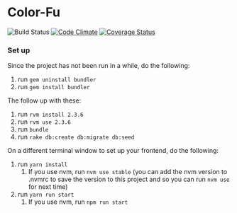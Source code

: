 # Color-Fu

![Build Status](https://codeship.com/projects/111f7120-2948-0136-930a-0efe8925988d/status?branch=master)
[![Code Climate](https://codeclimate.com/github/KWongEE/Color-Fu/badges/gpa.svg)](https://codeclimate.com/github/KWongEE/Color-Fu)
[![Coverage Status](https://coveralls.io/repos/github/KWongEE/Color-Fu/badge.svg?branch=master)](https://coveralls.io/github/KWongEE/Color-Fu?branch=master)


### Set up

Since the project has not been run in a while, do the following:
1. run `gem uninstall bundler`
1. run `gem install bundler`

The follow up with these:
1. run `rvm install 2.3.6`
1. run `rvm use 2.3.6`
1. run `bundle`
1. run `rake db:create db:migrate db:seed`

On a different terminal window to set up your frontend, do the following:
1. run `yarn install`
    1. If you use nvm, run `nvm use stable` (you can add the nvm version to .nvmrc to save the version to this project and so you can run `nvm use` for next time)
1. run `yarn run start`
    1. If you use nvm, run `npm run start`
